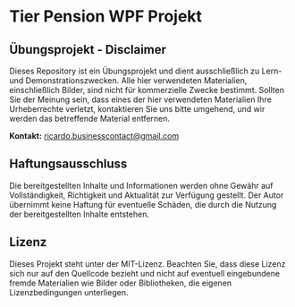 # Tier Pension WPF Projekt

## Übungsprojekt - Disclaimer

Dieses Repository ist ein Übungsprojekt und dient ausschließlich zu Lern- und Demonstrationszwecken. Alle hier verwendeten Materialien, einschließlich Bilder, sind nicht für kommerzielle Zwecke bestimmt. Sollten Sie der Meinung sein, dass eines der hier verwendeten Materialien Ihre Urheberrechte verletzt, kontaktieren Sie uns bitte umgehend, und wir werden das betreffende Material entfernen.

**Kontakt:** ricardo.businesscontact@gmail.com

## Haftungsausschluss

Die bereitgestellten Inhalte und Informationen werden ohne Gewähr auf Vollständigkeit, Richtigkeit und Aktualität zur Verfügung gestellt. Der Autor übernimmt keine Haftung für eventuelle Schäden, die durch die Nutzung der bereitgestellten Inhalte entstehen.

## Lizenz

Dieses Projekt steht unter der MIT-Lizenz. Beachten Sie, dass diese Lizenz sich nur auf den Quellcode bezieht und nicht auf eventuell eingebundene fremde Materialien wie Bilder oder Bibliotheken, die eigenen Lizenzbedingungen unterliegen.
